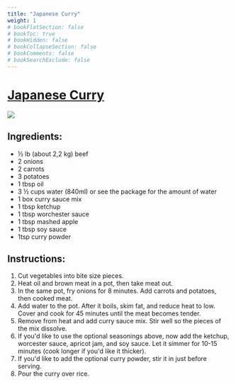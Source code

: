 ```yaml
---
title: "Japanese Curry"
weight: 1
# bookFlatSection: false
# bookToc: true
# bookHidden: false
# bookCollapseSection: false
# bookComments: false
# bookSearchExclude: false
---
```

# [Japanese Curry](https://www.japanesecooking101.com/curry-and-rice-recipe/?ref=blog.vuong.work)

![](https://lh4.googleusercontent.com/0PVVpliQUFKyW0pycbTRbXdScK8jdCOf4Ihi23IAkUFrIkbzgvr002cVxsU1Q9DMGWqz509KrBg_qyTKozjHIGht1vqhgz0lGTsgdh5BxZGCLFNISUwCr4ASIIhduNbdynAi-Q26)

## Ingredients:

- ½ lb (about 2,2 kg) beef
- 2 onions
- 2 carrots
- 3 potatoes
- 1 tbsp oil
- 3 ½ cups water (840ml) or see the package for the amount of water
- 1 box curry sauce mix
- 1 tbsp ketchup
- 1 tbsp worchester sauce
- 1 tbsp mashed apple
- 1 tbsp soy sauce
- 1tsp curry powder

## Instructions:

1. Cut vegetables into bite size pieces.
2. Heat oil and brown meat in a pot, then take meat out.
3. In the same pot, fry onions for 8 minutes. Add carrots and potatoes, then cooked meat.
4. Add water to the pot. After it boils, skim fat, and reduce heat to low. Cover and cook for 45 minutes until the meat becomes tender.
5. Remove from heat and add curry sauce mix. Stir well so the pieces of the mix dissolve.
6. If you'd like to use the optional seasonings above, now add the ketchup, worcester sauce, apricot jam, and soy sauce. Let it simmer for 10-15 minutes (cook longer if you'd like it thicker).
7. If you'd like to add the optional curry powder, stir it in just before serving.
8. Pour the curry over rice.